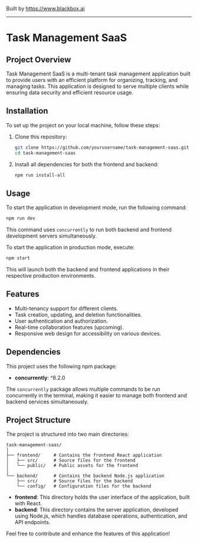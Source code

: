 
Built by https://www.blackbox.ai

---

# Task Management SaaS

## Project Overview
Task Management SaaS is a multi-tenant task management application built to provide users with an efficient platform for organizing, tracking, and managing tasks. This application is designed to serve multiple clients while ensuring data security and efficient resource usage.

## Installation

To set up the project on your local machine, follow these steps:

1. Clone this repository:
   ```bash
   git clone https://github.com/yourusername/task-management-saas.git
   cd task-management-saas
   ```

2. Install all dependencies for both the frontend and backend:
   ```bash
   npm run install-all
   ```

## Usage

To start the application in development mode, run the following command:
```bash
npm run dev
```
This command uses `concurrently` to run both backend and frontend development servers simultaneously.

To start the application in production mode, execute:
```bash
npm start
```
This will launch both the backend and frontend applications in their respective production environments.

## Features

- Multi-tenancy support for different clients.
- Task creation, updating, and deletion functionalities.
- User authentication and authorization.
- Real-time collaboration features (upcoming).
- Responsive web design for accessibility on various devices.

## Dependencies

This project uses the following npm package:

- **concurrently**: ^8.2.0

The `concurrently` package allows multiple commands to be run concurrently in the terminal, making it easier to manage both frontend and backend services simultaneously.

## Project Structure

The project is structured into two main directories:

```
task-management-saas/
│
├── frontend/     # Contains the frontend React application
│   ├── src/      # Source files for the frontend
│   └── public/   # Public assets for the frontend
│
└── backend/      # Contains the backend Node.js application
    ├── src/      # Source files for the backend
    └── config/   # Configuration files for the backend
```

- **frontend**: This directory holds the user interface of the application, built with React.
- **backend**: This directory contains the server application, developed using Node.js, which handles database operations, authentication, and API endpoints.

Feel free to contribute and enhance the features of this application!